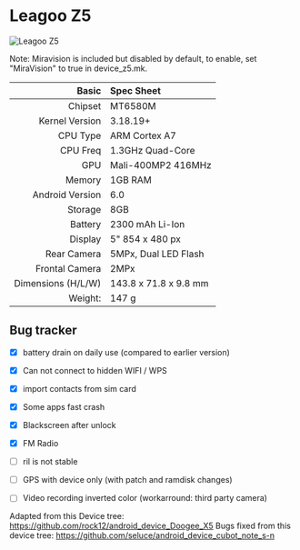Leagoo Z5
======================
![Leagoo Z5](https://image4.geekbuying.com/ggo_pic/2016-05-25/2016052509403149tvgs5.jpg "Leagoo Z5")

Note: Miravision is included but disabled by default, to enable, set "MiraVision" to true in device_z5.mk.

|       Basic       |    Spec Sheet        |
|------------------:|:---------------------|
|      Chipset      | MT6580M              |
|  Kernel Version   | 3.18.19+             |
|      CPU Type     | ARM Cortex A7        |
|      CPU Freq     | 1.3GHz Quad-Core     |
|        GPU        | Mali-400MP2 416MHz   |
|       Memory      | 1GB RAM              |
|  Android Version  | 6.0                  |
|       Storage     | 8GB                  |
|       Battery     | 2300 mAh Li-Ion      |
|       Display     | 5" 854 x 480 px      |
|     Rear Camera   | 5MPx, Dual LED Flash |
|   Frontal Camera  | 2MPx                 |
| Dimensions (H/L/W)| 143.8 x 71.8 x 9.8 mm|
|       Weight:     | 147 g                |


Bug	tracker
---------------
- [x] battery drain on daily use (compared to earlier version)
- [x] Can not connect to hidden WIFI / WPS
- [x] import contacts from sim card
- [x] Some apps fast crash
- [x] Blackscreen after unlock
- [x] FM Radio
- [ ] ril is not stable
- [ ] GPS with device only (with patch and ramdisk changes)
- [ ] Video recording inverted color (workarround: third party camera)


Adapted from this Device tree: https://github.com/rock12/android_device_Doogee_X5
Bugs fixed from this device tree: https://github.com/seluce/android_device_cubot_note_s-n
